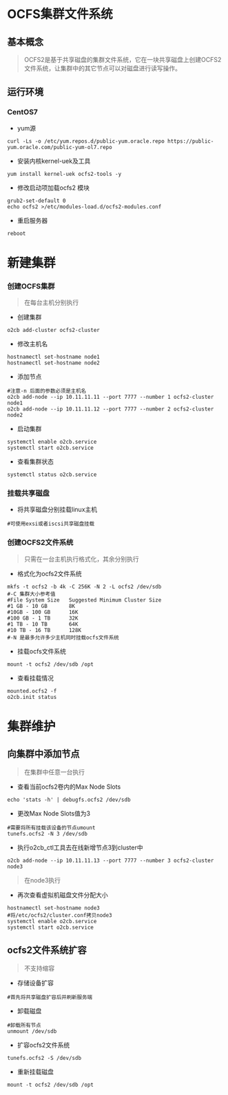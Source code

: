 # OCFS集群文件系统

## 基本概念 ##

> OCFS2是基于共享磁盘的集群文件系统，它在一块共享磁盘上创建OCFS2文件系统，让集群中的其它节点可以对磁盘进行读写操作。

## 运行环境

### CentOS7

* yum源

```shell
curl -Ls -o /etc/yum.repos.d/public-yum.oracle.repo https://public-yum.oracle.com/public-yum-ol7.repo
```

* 安装内核kernel-uek及工具

```shell
yum install kernel-uek ocfs2-tools -y
```

* 修改启动项加载ocfs2 模块

```shell
grub2-set-default 0
echo ocfs2 >/etc/modules-load.d/ocfs2-modules.conf
```

* 重启服务器

```shell
reboot
```

# 新建集群

### 创建OCFS集群

> 在每台主机分别执行

* 创建集群

```shell
o2cb add-cluster ocfs2-cluster
```

* 修改主机名

```shell
hostnamectl set-hostname node1
hostnamectl set-hostname node2
```

* 添加节点

```shell
#注意-n 后面的参数必须是主机名
o2cb add-node --ip 10.11.11.11 --port 7777 --number 1 ocfs2-cluster node1
o2cb add-node --ip 10.11.11.12 --port 7777 --number 2 ocfs2-cluster node2
```

* 启动集群

```shell
systemctl enable o2cb.service
systemctl start o2cb.service
```

* 查看集群状态

```shell
systemctl status o2cb.service
```

### 挂载共享磁盘

* 将共享磁盘分别挂载linux主机

```shell
#可使用exsi或者iscsi共享磁盘挂载
```
### 创建OCFS2文件系统

> 只需在一台主机执行格式化，其余分别执行

* 格式化为ocfs2文件系统

```shell
mkfs -t ocfs2 -b 4k -C 256K -N 2 -L ocfs2 /dev/sdb
#-C 集群大小参考值
#File System Size	Suggested Minimum Cluster Size 
#1 GB - 10 GB 		8K 
#10GB - 100 GB		16K 
#100 GB - 1 TB 		32K 
#1 TB - 10 TB 		64K 
#10 TB - 16 TB 		128K 
#-N 是最多允许多少主机同时挂载ocfs文件系统
```

* 挂载ocfs文件系统

```shell
mount -t ocfs2 /dev/sdb /opt
```

* 查看挂载情况

```shell
mounted.ocfs2 -f
o2cb.init status
```

# 集群维护

## 向集群中添加节点

> 在集群中任意一台执行

* 查看当前ocfs2卷内的Max Node Slots

```shell
echo 'stats -h' | debugfs.ocfs2 /dev/sdb
```

* 更改Max Node Slots值为3

```shell
#需要将所有挂载该设备的节点umount
tunefs.ocfs2 -N 3 /dev/sdb
```

* 执行o2cb_ctl工具去在线新增节点3到cluster中

```shell
o2cb add-node --ip 10.11.11.13 --port 7777 --number 3 ocfs2-cluster node3
```

> 在node3执行

* 再次查看虚拟机磁盘文件分配大小

```shell
hostnamectl set-hostname node3
#将/etc/ocfs2/cluster.conf拷贝node3
systemctl enable o2cb.service
systemctl start o2cb.service
```

## ocfs2文件系统扩容

> 不支持缩容

* 存储设备扩容

```shell
#首先将共享磁盘扩容后并刷新服务端
```

* 卸载磁盘

```shell
#卸载所有节点
unmount /dev/sdb
```

* 扩容ocfs2文件系统

```shell
tunefs.ocfs2 -S /dev/sdb
```

* 重新挂载磁盘

```shell
mount -t ocfs2 /dev/sdb /opt
```

